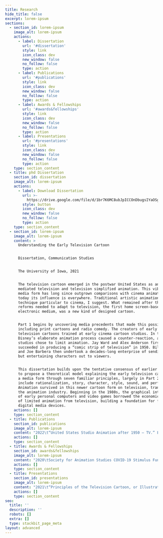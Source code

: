 ```yaml
---
title: Research
hide_title: false
excerpt: lorem-ipsum
sections:
  - section_id: lorem-ipsum
    image_alt: lorem-ipsum
    actions:
      - label: Dissertation
        url: '#dissertation'
        style: link
        icon_class: dev
        new_window: false
        no_follow: false
        type: action
      - label: Publications
        url: '#publications'
        style: link
        icon_class: dev
        new_window: false
        no_follow: false
        type: action
      - label: Awards & Fellowships
        url: '#awards&fellowships'
        style: link
        icon_class: dev
        new_window: false
        no_follow: false
        type: action
      - label: Presentations
        url: '#presentations'
        style: link
        icon_class: dev
        new_window: false
        no_follow: false
        type: action
    type: section_content
  - title: phd Dissertation
    section_id: dissertation
    image_alt: lorem-ipsum
    actions:
      - label: Download Dissertation
        url: >-
          https://drive.google.com/file/d/1br7K6MC8ubJpICCOnDbugsIYaOSge7Uf/view?usp=sharing
        style: button
        icon_class: dev
        new_window: false
        no_follow: false
        type: action
    type: section_content
  - section_id: lorem-ipsum
    image_alt: lorem-ipsum
    content: >
      Understanding the Early Television Cartoon


      Dissertation, Communication Studies


      The University of Iowa, 2021


      The television cartoon emerged in the postwar United States as animation
      mediated television and television simplified animation. This vibrant
      media form has long since outgrown comparisons with cinema animation, for
      today its influence is everywhere. Traditional artistic animation may be a
      technique particular to cinema, I suggest. What remained after the radical
      reforms needed to adapt to television, the first home screen-based
      electronic medium, was a new kind of designed cartoon.


      Part 1 begins by uncovering media precedents that made this possible,
      including print cartoons and radio comedy. The creators of early
      television cartoons trained at early cinema cartoon studios. In the 1940s,
      Disney’s elaborate animation process caused a counter-reaction, and newer
      studios chose to limit animation. Jay Ward and Alex Anderson first
      succeeded in producing a “comic strip of television” in 1950. Bill Hanna
      and Joe Barbera then undertook a decades-long enterprise of sending simple
      but entertaining characters out to viewers.


      This dissertation builds upon the tentative consensus of earlier accounts
      to propose a theoretical model explaining the early television cartoon as
      a media form through seven familiar principles, largely in Part 2. These
      include rationalization, story, character, style, sound, and performance.
      Animation survived in this newer cartoon form on television, transforming
      the animation industry. Beginning in the 1980s, the graphical interfaces
      of early personal computers and video games borrowed the economical model
      of limited animation from television, building a foundation for future
      digital media devices.
    actions: []
    type: section_content
  - title: Publications
    section_id: publications
    image_alt: lorem-ipsum
    content: "2022\t“United States Studio Animation after 1950 – TV.” Entry in Encyclopedia of Animation Studies. Edited by Eric Herhuth and Annabelle Honess Roe. Bloomsbury. Entry invited for forthcoming volume\n\n2021\tHanna and Barbera: Conversations. Co-editing interview collection with Kevin Sandler. University Press of Mississippi. Securing permissions and preparing manuscript for forthcoming volume\n\n2021\t“Saturday Morning Trojan Mouse: The Origins of the Creative-Driven Television Cartoon.” With Lev Cantoral. In Animated Mischief: Thirty Years of Cartoon Subversiveness, 1988-2018, edited by Brian Duchaney and David Silverman. McFarland & Company. Chapter revised for forthcoming volume, awaiting final editor comments\n\n2021\t“A Cultural History of the Digital Present,” book review of Kenneth Cmiel and John Durham Peters, Promiscuous Knowledge: Information, Image, and Other Truth Games in History (2020). Journal of Communication Inquiry. Passed peer review in advance of publication in forthcoming issue[](https://www.academia.edu/attachments/66054563/download_file?st=MTYxNzg2MzQ5NSwxNzMuMjEuMjIzLjIzMCwxODU5MTky\\&s=profile)\n\n[](https://www.academia.edu/attachments/66054563/download_file?st=MTYxNzg2MzQ5NSwxNzMuMjEuMjIzLjIzMCwxODU5MTky\\&s=profile)[](https://www.academia.edu/attachments/66054563/download_file?st=MTYxNzg2MzQ5NSwxNzMuMjEuMjIzLjIzMCwxODU5MTky\\&s=profile)[2019\t“Children’s Television Programming.” Entry in The Sage International Encyclopedia of Mass Media and Society. Edited by Debra L. Merskin. Sage (Download)](https://drive.google.com/file/d/1sp91Az6otUn3bGaQ3M-Sm_WX4OgnRxL6/view?usp=sharing)\n"
    actions: []
    type: section_content
  - title: Awards & Fellowships
    section_id: awards&fellowships
    image_alt: lorem-ipsum
    content: "2020\tSociety for Animation Studies COVID-19 Stimulus Fund Award, with Kevin Sandler, Society for Animation Studies\n\n2020\tGraduate College Summer Fellowship, Graduate College, University of Iowa\n\n2016-17\tDepartment of Communication Studies Dissertation Award, University of Iowa\n\n2016-17\tGraduate Student Senate (GSS) travel awards, University of Iowa (two years)\n\n2013-17\tDepartment of Communication Studies Harshbarger conference presentation travel awards, University of Iowa (five years)\n\n2010\tInformal recognition of teaching (glass apple), Mrs. Ingrid Marshall, PS 9, Brooklyn, NY\n"
    actions: []
    type: section_content
  - title: Presentations
    section_id: presentations
    image_alt: lorem-ipsum
    content: "2021\t“Principles of the Television Cartoon, or Illustrated Radio,” Society for Animation Studies annual conference, New Orleans, LA (accepted)\n\n2021\t“Understanding the Early Television Cartoon,” invited talk for department colloquium, Communication Studies and Cinematic Arts, University of Iowa, delivered\n\n2017\t“Comics Origin Stories: Histories of the Present,” International Communication Association annual conference, San Diego, CA\n\n[2017\t“The Origin of Adult Swim’s ‘Minimal’ Animation,” Society for Cinema and Media Studies annual conference, Chicago (Download)](https://docs.google.com/presentation/d/1RvzOKoUykbOecVG1t4Z4IHK2YdVTONOZkv_lxoun1XU/edit?usp=sharing)\n\n2017\t“Historically Innovative Techniques of Animation,” Popular Culture Association annual conference, San Diego, CA. Organized and chaired panel of four papers\n\n2017\t“Quick and Dirty? The World Wide Web of Pornography,” Popular Culture Association annual conference, San Diego, CA\n\n2016\t“‘Space Ghost Coast to Coast’: Cable Television Animation’s Devolution or Evolution?” Society for Animation Studies annual conference, Singapore\n\n2016\t“The Film Short, Long Forgotten, Has in Fact Never Left,” Jakobsen Graduate Conference, Iowa City, IA\n\n2015\t“Digital Video Codecs: The New Suspension of Disbelief,” Society for Cinema and Media Studies annual conference, Montréal, Canada\n\n2010\t“Selective Appropriation as Intertextual Innovation in The Simpsons,” Comparative Literary and Cultural Studies Graduate Conference, Stony Brook University\n"
    actions: []
    type: section_content
seo:
  title: ''
  description: ''
  robots: []
  extra: []
  type: stackbit_page_meta
layout: advanced
---
```

